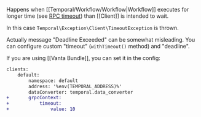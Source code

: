 Happens when [[Temporal/Workflow/Workflow|Workflow]] executes for longer time (see [RPC timeout](https://docs.temporal.io/develop/php/temporal-clients#configure-rpc-timeout)) than [[Client]] is intended to wait. 

In this case `Temporal\Exception\Client\TimeoutException` is thrown.

Actually message "Deadline Exceeded" can be somewhat misleading. You can configure custom "timeout" (`withTimeout()` method) and "deadline".

If you are using [[Vanta Bundle]], you can set it in the config:

```diff
clients:
    default:
        namespace: default
        address: '%env(TEMPORAL_ADDRESS)%'
        dataConverter: temporal.data_converter
+       grpcContext:
+           timeout:
+               value: 10
```